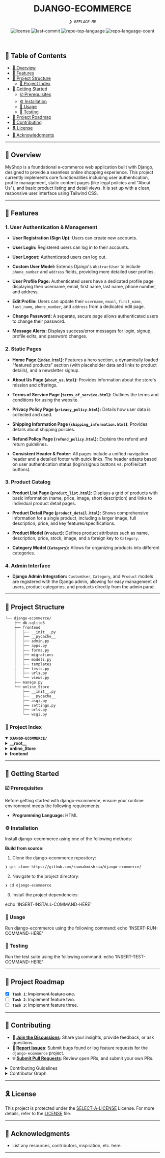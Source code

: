 <p align="center"><h1 align="center">DJANGO-ECOMMERCE</h1></p>
<p align="center">
	<em><code>❯ REPLACE-ME</code></em>
</p>
<p align="center">
	<img src="https://img.shields.io/github/license/raunakmishraa/django-ecommerce?style=default&logo=opensourceinitiative&logoColor=white&color=0080ff" alt="license">
	<img src="https://img.shields.io/github/last-commit/raunakmishraa/django-ecommerce?style=default&logo=git&logoColor=white&color=0080ff" alt="last-commit">
	<img src="https://img.shields.io/github/languages/top/raunakmishraa/django-ecommerce?style=default&color=0080ff" alt="repo-top-language">
	<img src="https://img.shields.io/github/languages/count/raunakmishraa/django-ecommerce?style=default&color=0080ff" alt="repo-language-count">
</p>
<p align="center"><!-- default option, no dependency badges. -->
</p>
<p align="center">
	<!-- default option, no dependency badges. -->
</p>
<br>

## 🔗 Table of Contents

- [📍 Overview](#-overview)
- [👾 Features](#-features)
- [📁 Project Structure](#-project-structure)
  - [📂 Project Index](#-project-index)
- [🚀 Getting Started](#-getting-started)
  - [☑️ Prerequisites](#-prerequisites)
  - [⚙️ Installation](#-installation)
  - [🤖 Usage](#🤖-usage)
  - [🧪 Testing](#🧪-testing)
- [📌 Project Roadmap](#-project-roadmap)
- [🔰 Contributing](#-contributing)
- [🎗 License](#-license)
- [🙌 Acknowledgments](#-acknowledgments)

---

## 📍 Overview

MyShop is a foundational e-commerce web application built with Django, designed to provide a seamless online shopping experience. This project currently implements core functionalities including user authentication, profile management, static content pages (like legal policies and "About Us"), and basic product listing and detail views. It is set up with a clean, responsive user interface using Tailwind CSS.

---

## 👾 Features

### 1. User Authentication & Management

* **User Registration (Sign Up):** Users can create new accounts.

* **User Login:** Registered users can log in to their accounts.

* **User Logout:** Authenticated users can log out.

* **Custom User Model:** Extends Django's `AbstractUser` to include `phone_number` and `address` fields, providing more detailed user profiles.

* **User Profile Page:** Authenticated users have a dedicated profile page displaying their username, email, first name, last name, phone number, and address.

* **Edit Profile:** Users can update their `username`, `email`, `first_name`, `last_name`, `phone_number`, and `address` from a dedicated edit page.

* **Change Password:** A separate, secure page allows authenticated users to change their password.

* **Message Alerts:** Displays success/error messages for login, signup, profile edits, and password changes.

### 2. Static Pages

* **Home Page (`index.html`):** Features a hero section, a dynamically loaded "featured products" section (with placeholder data and links to product details), and a newsletter signup.

* **About Us Page (`about_us.html`):** Provides information about the store's mission and offerings.

* **Terms of Service Page (`terms_of_service.html`):** Outlines the terms and conditions for using the website.

* **Privacy Policy Page (`privacy_policy.html`):** Details how user data is collected and used.

* **Shipping Information Page (`shipping_information.html`):** Provides details about shipping policies.

* **Refund Policy Page (`refund_policy.html`):** Explains the refund and return guidelines.

* **Consistent Header & Footer:** All pages include a unified navigation header and a detailed footer with quick links. The header adapts based on user authentication status (login/signup buttons vs. profile/cart buttons).

### 3. Product Catalog

* **Product List Page (`product_list.html`):** Displays a grid of products with basic information (name, price, image, short description) and links to individual product detail pages.

* **Product Detail Page (`product_detail.html`):** Shows comprehensive information for a single product, including a larger image, full description, price, and key features/specifications.

* **Product Model (`Product`):** Defines product attributes such as name, description, price, stock, image, and a foreign key to `Category`.

* **Category Model (`Category`):** Allows for organizing products into different categories.

### 4. Admin Interface

* **Django Admin Integration:** `CustomUser`, `Category`, and `Product` models are registered with the Django admin, allowing for easy management of users, product categories, and products directly from the admin panel.

---

## 📁 Project Structure

```sh
└── django-ecommerce/
    ├── db.sqlite3
    ├── frontend
    │   ├── __init__.py
    │   ├── __pycache__
    │   ├── admin.py
    │   ├── apps.py
    │   ├── forms.py
    │   ├── migrations
    │   ├── models.py
    │   ├── templates
    │   ├── tests.py
    │   ├── urls.py
    │   └── views.py
    ├── manage.py
    └── online_Store
        ├── __init__.py
        ├── __pycache__
        ├── asgi.py
        ├── settings.py
        ├── urls.py
        └── wsgi.py
```


### 📂 Project Index

<details open>
	<summary><b><code>DJANGO-ECOMMERCE/</code></b></summary>
	<details> <!-- __root__ Submodule -->
		<summary><b>__root__</b></summary>
		<blockquote>
			<table>
			<tr>
				<td><b><a href='https://github.com/raunakmishraa/django-ecommerce/blob/master/manage.py'>manage.py</a></b></td>
<!-- 				<td><code>❯ REPLACE-ME</code></td> -->
			</tr>
			<tr>
				<td><b><a href='https://github.com/raunakmishraa/django-ecommerce/blob/master/db.sqlite3'>db.sqlite3</a></b></td>
<!-- 				<td><code>❯ REPLACE-ME</code></td> -->
			</tr>
			</table>
		</blockquote>
	</details>
	<details> <!-- online_Store Submodule -->
		<summary><b>online_Store</b></summary>
		<blockquote>
			<table>
			<tr>
				<td><b><a href='https://github.com/raunakmishraa/django-ecommerce/blob/master/online_Store/settings.py'>settings.py</a></b></td>
<!-- 				<td><code>❯ REPLACE-ME</code></td> -->
			</tr>
			<tr>
				<td><b><a href='https://github.com/raunakmishraa/django-ecommerce/blob/master/online_Store/urls.py'>urls.py</a></b></td>
<!-- 				<td><code>❯ REPLACE-ME</code></td> -->
			</tr>
			<tr>
				<td><b><a href='https://github.com/raunakmishraa/django-ecommerce/blob/master/online_Store/asgi.py'>asgi.py</a></b></td>
<!-- 				<td><code>❯ REPLACE-ME</code></td> -->
			</tr>
			<tr>
				<td><b><a href='https://github.com/raunakmishraa/django-ecommerce/blob/master/online_Store/wsgi.py'>wsgi.py</a></b></td>
<!-- 				<td><code>❯ REPLACE-ME</code></td> -->
			</tr>
			</table>
		</blockquote>
	</details>
	<details> <!-- frontend Submodule -->
		<summary><b>frontend</b></summary>
		<blockquote>
			<table>
			<tr>
				<td><b><a href='https://github.com/raunakmishraa/django-ecommerce/blob/master/frontend/tests.py'>tests.py</a></b></td>
<!-- 				<td><code>❯ REPLACE-ME</code></td> -->
			</tr>
			<tr>
				<td><b><a href='https://github.com/raunakmishraa/django-ecommerce/blob/master/frontend/forms.py'>forms.py</a></b></td>
<!-- 				<td><code>❯ REPLACE-ME</code></td> -->
			</tr>
			<tr>
				<td><b><a href='https://github.com/raunakmishraa/django-ecommerce/blob/master/frontend/views.py'>views.py</a></b></td>
<!-- 				<td><code>❯ REPLACE-ME</code></td> -->
			</tr>
			<tr>
				<td><b><a href='https://github.com/raunakmishraa/django-ecommerce/blob/master/frontend/apps.py'>apps.py</a></b></td>
<!-- 				<td><code>❯ REPLACE-ME</code></td> -->
			</tr>
			<tr>
				<td><b><a href='https://github.com/raunakmishraa/django-ecommerce/blob/master/frontend/urls.py'>urls.py</a></b></td>
<!-- 				<td><code>❯ REPLACE-ME</code></td> -->
			</tr>
			<tr>
				<td><b><a href='https://github.com/raunakmishraa/django-ecommerce/blob/master/frontend/admin.py'>admin.py</a></b></td>
<!-- 				<td><code>❯ REPLACE-ME</code></td> -->
			</tr>
			<tr>
				<td><b><a href='https://github.com/raunakmishraa/django-ecommerce/blob/master/frontend/models.py'>models.py</a></b></td>
<!-- 				<td><code>❯ REPLACE-ME</code></td> -->
			</tr>
			</table>
			<details>
				<summary><b>templates</b></summary>
				<blockquote>
					<table>
					<tr>
						<td><b><a href='https://github.com/raunakmishraa/django-ecommerce/blob/master/frontend/templates/footer.html'>footer.html</a></b></td>
<!-- 						<td><code>❯ REPLACE-ME</code></td> -->
					</tr>
					<tr>
						<td><b><a href='https://github.com/raunakmishraa/django-ecommerce/blob/master/frontend/templates/edit_profile.html'>edit_profile.html</a></b></td>
<!-- 						<td><code>❯ REPLACE-ME</code></td> -->
					</tr>
					<tr>
						<td><b><a href='https://github.com/raunakmishraa/django-ecommerce/blob/master/frontend/templates/about_us.html'>about_us.html</a></b></td>
<!-- 						<td><code>❯ REPLACE-ME</code></td> -->
					</tr>
					<tr>
						<td><b><a href='https://github.com/raunakmishraa/django-ecommerce/blob/master/frontend/templates/privacy_policy.html'>privacy_policy.html</a></b></td>
<!-- 						<td><code>❯ REPLACE-ME</code></td> -->
					</tr>
					<tr>
						<td><b><a href='https://github.com/raunakmishraa/django-ecommerce/blob/master/frontend/templates/product_list.html'>product_list.html</a></b></td>
<!-- 						<td><code>❯ REPLACE-ME</code></td> -->
					</tr>
					<tr>
						<td><b><a href='https://github.com/raunakmishraa/django-ecommerce/blob/master/frontend/templates/terms_of_service.html'>terms_of_service.html</a></b></td>
<!-- 						<td><code>❯ REPLACE-ME</code></td> -->
					</tr>
					<tr>
						<td><b><a href='https://github.com/raunakmishraa/django-ecommerce/blob/master/frontend/templates/shipping_information.html'>shipping_information.html</a></b></td>
<!-- 						<td><code>❯ REPLACE-ME</code></td> -->
					</tr>
					<tr>
						<td><b><a href='https://github.com/raunakmishraa/django-ecommerce/blob/master/frontend/templates/password_change.html'>password_change.html</a></b></td>
<!-- 						<td><code>❯ REPLACE-ME</code></td> -->
					</tr>
					<tr>
						<td><b><a href='https://github.com/raunakmishraa/django-ecommerce/blob/master/frontend/templates/login.html'>login.html</a></b></td>
<!-- 						<td><code>❯ REPLACE-ME</code></td> -->
					</tr>
					<tr>
						<td><b><a href='https://github.com/raunakmishraa/django-ecommerce/blob/master/frontend/templates/refund_policy.html'>refund_policy.html</a></b></td>
<!-- 						<td><code>❯ REPLACE-ME</code></td> -->
					</tr>
					<tr>
						<td><b><a href='https://github.com/raunakmishraa/django-ecommerce/blob/master/frontend/templates/index.html'>index.html</a></b></td>
<!-- 						<td><code>❯ REPLACE-ME</code></td> -->
					</tr>
					<tr>
						<td><b><a href='https://github.com/raunakmishraa/django-ecommerce/blob/master/frontend/templates/profile_page.html'>profile_page.html</a></b></td>
<!-- 						<td><code>❯ REPLACE-ME</code></td> -->
					</tr>
					<tr>
						<td><b><a href='https://github.com/raunakmishraa/django-ecommerce/blob/master/frontend/templates/signup.html'>signup.html</a></b></td>
<!-- 						<td><code>❯ REPLACE-ME</code></td> -->
					</tr>
					<tr>
						<td><b><a href='https://github.com/raunakmishraa/django-ecommerce/blob/master/frontend/templates/header.html'>header.html</a></b></td>
<!-- 						<td><code>❯ REPLACE-ME</code></td> -->
					</tr>
					<tr>
						<td><b><a href='https://github.com/raunakmishraa/django-ecommerce/blob/master/frontend/templates/homepage.html'>homepage.html</a></b></td>
<!-- 						<td><code>❯ REPLACE-ME</code></td> -->
					</tr>
					<tr>
						<td><b><a href='https://github.com/raunakmishraa/django-ecommerce/blob/master/frontend/templates/contact.html'>contact.html</a></b></td>
<!-- 						<td><code>❯ REPLACE-ME</code></td> -->
					</tr>
					<tr>
						<td><b><a href='https://github.com/raunakmishraa/django-ecommerce/blob/master/frontend/templates/product_detail.html'>product_detail.html</a></b></td>
<!-- 						<td><code>❯ REPLACE-ME</code></td> -->
					</tr>
					</table>
				</blockquote>
			</details>
			<details>
				<summary><b>migrations</b></summary>
				<blockquote>
					<table>
					<tr>
						<td><b><a href='https://github.com/raunakmishraa/django-ecommerce/blob/master/frontend/migrations/0001_initial.py'>0001_initial.py</a></b></td>
<!-- 						<td><code>❯ REPLACE-ME</code></td> -->
					</tr>
					</table>
				</blockquote>
			</details>
		</blockquote>
	</details>
</details>

---
## 🚀 Getting Started

### ☑️ Prerequisites

Before getting started with django-ecommerce, ensure your runtime environment meets the following requirements:

- **Programming Language:** HTML


### ⚙️ Installation

Install django-ecommerce using one of the following methods:

**Build from source:**

1. Clone the django-ecommerce repository:
```sh
❯ git clone https://github.com/raunakmishraa/django-ecommerce/
```

2. Navigate to the project directory:
```sh
❯ cd django-ecommerce
```

3. Install the project dependencies:

echo 'INSERT-INSTALL-COMMAND-HERE'



### 🤖 Usage
Run django-ecommerce using the following command:
echo 'INSERT-RUN-COMMAND-HERE'

### 🧪 Testing
Run the test suite using the following command:
echo 'INSERT-TEST-COMMAND-HERE'

---
## 📌 Project Roadmap

- [X] **`Task 1`**: <strike>Implement feature one.</strike>
- [ ] **`Task 2`**: Implement feature two.
- [ ] **`Task 3`**: Implement feature three.

---

## 🔰 Contributing

- **💬 [Join the Discussions](https://github.com/raunakmishraa/django-ecommerce/discussions)**: Share your insights, provide feedback, or ask questions.
- **🐛 [Report Issues](https://github.com/raunakmishraa/django-ecommerce/issues)**: Submit bugs found or log feature requests for the `django-ecommerce` project.
- **💡 [Submit Pull Requests](https://github.com/raunakmishraa/django-ecommerce/blob/main/CONTRIBUTING.md)**: Review open PRs, and submit your own PRs.

<details closed>
<summary>Contributing Guidelines</summary>

1. **Fork the Repository**: Start by forking the project repository to your github account.
2. **Clone Locally**: Clone the forked repository to your local machine using a git client.
   ```sh
   git clone https://github.com/raunakmishraa/django-ecommerce/
   ```
3. **Create a New Branch**: Always work on a new branch, giving it a descriptive name.
   ```sh
   git checkout -b new-feature-x
   ```
4. **Make Your Changes**: Develop and test your changes locally.
5. **Commit Your Changes**: Commit with a clear message describing your updates.
   ```sh
   git commit -m 'Implemented new feature x.'
   ```
6. **Push to github**: Push the changes to your forked repository.
   ```sh
   git push origin new-feature-x
   ```
7. **Submit a Pull Request**: Create a PR against the original project repository. Clearly describe the changes and their motivations.
8. **Review**: Once your PR is reviewed and approved, it will be merged into the main branch. Congratulations on your contribution!
</details>

<details closed>
<summary>Contributor Graph</summary>
<br>
<p align="left">
   <a href="https://github.com{/raunakmishraa/django-ecommerce/}graphs/contributors">
      <img src="https://contrib.rocks/image?repo=raunakmishraa/django-ecommerce">
   </a>
</p>
</details>

---

## 🎗 License

This project is protected under the [SELECT-A-LICENSE](https://choosealicense.com/licenses) License. For more details, refer to the [LICENSE](https://choosealicense.com/licenses/) file.

---

## 🙌 Acknowledgments

- List any resources, contributors, inspiration, etc. here.

---
